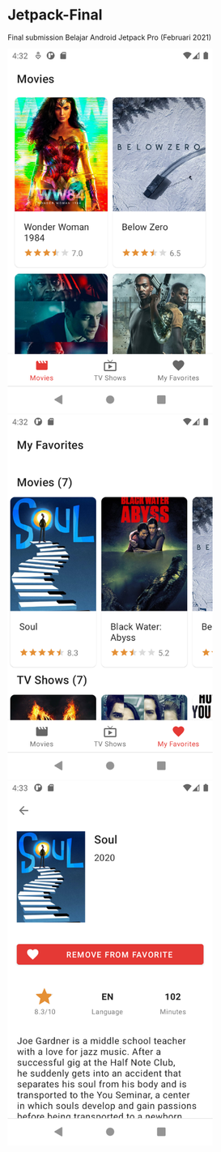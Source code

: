 # Jetpack-Final
Final submission Belajar Android Jetpack Pro (Februari 2021)

<img src="https://github.com/agungkurn/Jetpack-Final/blob/main/screenshots/Screenshot_1613122358.png" height=720/>
<img src="https://github.com/agungkurn/Jetpack-Final/blob/main/screenshots/Screenshot_1613122367.png" height=720/>
<img src="https://github.com/agungkurn/Jetpack-Final/blob/main/screenshots/Screenshot_1613122396.png" height=720/>
